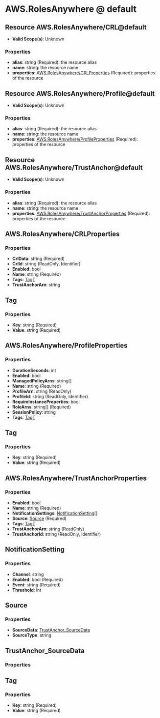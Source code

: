 # AWS.RolesAnywhere @ default

## Resource AWS.RolesAnywhere/CRL@default
* **Valid Scope(s)**: Unknown
### Properties
* **alias**: string (Required): the resource alias
* **name**: string: the resource name
* **properties**: [AWS.RolesAnywhere/CRLProperties](#awsrolesanywherecrlproperties) (Required): properties of the resource

## Resource AWS.RolesAnywhere/Profile@default
* **Valid Scope(s)**: Unknown
### Properties
* **alias**: string (Required): the resource alias
* **name**: string: the resource name
* **properties**: [AWS.RolesAnywhere/ProfileProperties](#awsrolesanywhereprofileproperties) (Required): properties of the resource

## Resource AWS.RolesAnywhere/TrustAnchor@default
* **Valid Scope(s)**: Unknown
### Properties
* **alias**: string (Required): the resource alias
* **name**: string: the resource name
* **properties**: [AWS.RolesAnywhere/TrustAnchorProperties](#awsrolesanywheretrustanchorproperties) (Required): properties of the resource

## AWS.RolesAnywhere/CRLProperties
### Properties
* **CrlData**: string (Required)
* **CrlId**: string (ReadOnly, Identifier)
* **Enabled**: bool
* **Name**: string (Required)
* **Tags**: [Tag](#tag)[]
* **TrustAnchorArn**: string

## Tag
### Properties
* **Key**: string (Required)
* **Value**: string (Required)

## AWS.RolesAnywhere/ProfileProperties
### Properties
* **DurationSeconds**: int
* **Enabled**: bool
* **ManagedPolicyArns**: string[]
* **Name**: string (Required)
* **ProfileArn**: string (ReadOnly)
* **ProfileId**: string (ReadOnly, Identifier)
* **RequireInstanceProperties**: bool
* **RoleArns**: string[] (Required)
* **SessionPolicy**: string
* **Tags**: [Tag](#tag)[]

## Tag
### Properties
* **Key**: string (Required)
* **Value**: string (Required)

## AWS.RolesAnywhere/TrustAnchorProperties
### Properties
* **Enabled**: bool
* **Name**: string (Required)
* **NotificationSettings**: [NotificationSetting](#notificationsetting)[]
* **Source**: [Source](#source) (Required)
* **Tags**: [Tag](#tag)[]
* **TrustAnchorArn**: string (ReadOnly)
* **TrustAnchorId**: string (ReadOnly, Identifier)

## NotificationSetting
### Properties
* **Channel**: string
* **Enabled**: bool (Required)
* **Event**: string (Required)
* **Threshold**: int

## Source
### Properties
* **SourceData**: [TrustAnchor_SourceData](#trustanchorsourcedata)
* **SourceType**: string

## TrustAnchor_SourceData
### Properties

## Tag
### Properties
* **Key**: string (Required)
* **Value**: string (Required)

